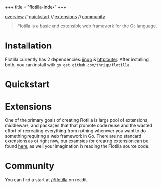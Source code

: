 +++
title = "flotilla-index"
+++

[overview](/flotilla) // [quickstart](/flotilla/quickstart) // [extensions](/flotilla/extensions) // [community](/flotilla/community)

> Flotilla is a basic and extensible web framework for the Go language.

# Installation

Flotilla currently has 2 dependencies: [jingo](https://github.com/thrisp/jingo/) & [httprouter](https://github.com/julienschmidt/httprouter). After installing both, you can install with `go get github.com/thrisp/flotilla`.

# Quickstart


# Extensions
One of the primary goals of creating Flotilla is large pool of extensions, middleware, and packages that that promote code reuse and the wasted effort of recreating everything from nothing whenever you want to do something requiring a web framework in Go. There are no standard extensions as of right now, but examples for creating extension can be found [here](https://github.com/thrisp/flotilla_skeleton), as well your imagination in reading the Flotilla source code. 

# Community

You can find a start at [/r/flotilla](http://reddit.com/r/flotillaaa) on reddit.
